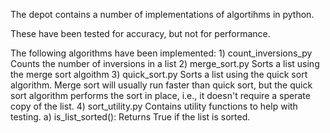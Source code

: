 The depot contains a number of implementations of algortihms in python.

These have been tested for accuracy, but not for performance.

The following algorithms have been implemented:
    1) count_inversions_py
       Counts the number of inversions in a list
    2) merge_sort.py
       Sorts a list using the merge sort algoithm
    3) quick_sort.py
       Sorts a list using the quick sort algorithm. 
       Merge sort will usually run faster than quick sort, but the quick
       sort algorithm performs the sort in place, i.e., it doesn't require
       a sperate copy of the list.
    4) sort_utility.py
       Contains utility functions to help with testing.
       a) is_list_sorted(): Returns True if the list is sorted.
